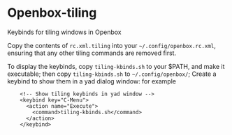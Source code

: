 # Openbox-tiling
Keybinds for tiling windows in Openbox

Copy the contents of `rc.xml.tiling` into your `~/.config/openbox.rc.xml`, ensuring that any other tiling commands are removed first.

To display the keybinds, copy `tiling-kbinds.sh` to your $PATH, and make it executable;
then copy `tiling-kbinds.sh` to `~/.config/openbox/`;
Create a keybind to show them in a yad dialog window: for example
```
    <!-- Show tiling keybinds in yad window -->
    <keybind key="C-Menu">
      <action name="Execute">
        <command>tiling-kbinds.sh</command>
      </action>
    </keybind>
```
